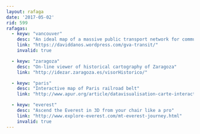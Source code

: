 ```yaml
---
layout: rafaga
date: '2017-05-02'
rid: 599
rafagas:
  - keyw: "vancouver"
    desc: "An ideal map of a massive public transport network for commuters in Vancouver"
    link: "https://daviddanos.wordpress.com/gva-transit/"
    invalid: true

  - keyw: "zaragoza"
    desc: "On-line viewer of historical cartography of Zaragoza"
    link: "http://idezar.zaragoza.es/visorHistorico/"

  - keyw: "paris"
    desc: "Interactive map of Paris railroad belt"
    link: "http://www.apur.org/article/datavisualisation-carte-interactive-petite-ceinture-ferroviaire-paris"

  - keyw: "everest"
    desc: "Ascend the Everest in 3D from your chair like a pro"
    link: "http://www.explore-everest.com/mt-everest-journey.html"
    invalid: true
---
```


